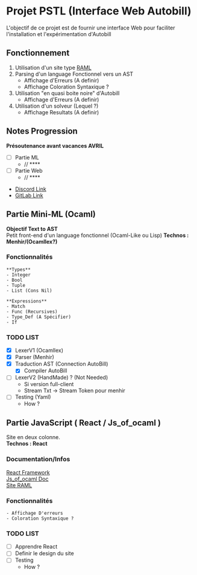 # Projet PSTL (Interface Web Autobill)

L'objectif de ce projet est de fournir une interface Web pour faciliter l'installation et l'expérimentation d'Autobill

## Fonctionnement
1. Utilisation d'un site type [RAML](https://www.raml.co/interface/)
2. Parsing d'un language Fonctionnel vers un AST
   - Affichage d'Erreurs (A definir)
   - Affichage Coloration Syntaxique ? 
3. Utilisation "en quasi boite noire" d'Autobill
   - Affichage d'Erreurs (A definir) 
4. Utilisation d'un solveur (Lequel ?)
   - Affichage Resultats (A definir)

## Notes Progression
**Présoutenance avant vacances AVRIL**
- [ ] Partie ML
    - // ****
- [ ] Partie Web
    - // ****

- [Discord Link](https://discord.gg/wRNjJjBSQ9)
- [GitLab Link](https://github.com/Bibi210/Interface-Web-Autobill)

## Partie Mini-ML (Ocaml)
**Objectif Text to AST**\
Petit front-end d'un language fonctionnel (Ocaml-Like ou Lisp)
**Technos : Menhir/(Ocamllex?)**

### Fonctionnalités
    **Types**
    - Integer
    - Bool
    - Tuple
    - List (Cons Nil)
    
    **Expressions**
    - Match
    - Func (Recursives)
    - Type_Def (A Spécifier)
    - If

### TODO LIST 
- [X] LexerV1 (Ocamllex)
- [X] Parser (Menhir)
- [X] Traduction AST (Connection AutoBill)
  - [X] Compiler AutoBill
- [ ] LexerV2 (HandMade) ? (Not Needed)
  - Si version full-client
  - Stream Txt -> Stream Token pour menhir
- [ ] Testing (Yaml)
  - How ?

## Partie JavaScript ( React / Js_of_ocaml )

Site en deux colonne.\
**Technos : React**

### Documentation/Infos

[React Framework](https://fr.reactjs.org/)\
[Js_of_ocaml Doc](http://ocsigen.org/js_of_ocaml/latest/manual/overview)\
[Site RAML](https://www.raml.co/interface/)

### Fonctionnalités
    - Affichage D'erreurs
    - Coloration Syntaxique ?

### TODO LIST 
- [ ] Apprendre React
- [ ] Definir le design du site
- [ ] Testing
  - How ? 